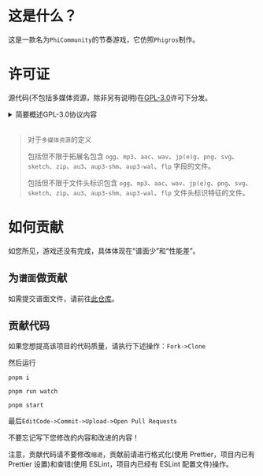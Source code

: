 # 这是什么？

这是一款名为`PhiCommunity`的节奏游戏，它仿照`Phigros`制作。

# 许可证

源代码(不包括多媒体资源，除非另有说明)在[GPL-3.0](https://www.gnu.org/licenses/gpl-3.0.html)许可下分发。

<details>
<summary>简要概述GPL-3.0协议内容</summary>

GNU 通用公共许可证 v3.0

获得这种强大的 Copyleft 许可的条件是提供许可作品和修改的完整源代码，其中包括在同一许可下使用许可作品的大型作品。必须保留版权和许可声明。 贡献者明确授予专利权。

您获得的权限:

-   商业用途
-   修改
-   分配
-   专利使用
-   私人使用

您将被此许可证限制:

-   责任
-   保修

再创作所需的条件:

-   包含许可和版权声明
-   标明修改的内容
-   同样保持开源
-   使用相同的许可证(GPL-3.0)

对于多媒体资源，我们保留著作权。

</details>
<br >

> 对于`多媒体资源`的定义
>
> 包括但不限于拓展名包含 `ogg`、`mp3`、`aac`、`wav`、`jp(e)g`、`png`、`svg`、`sketch`、`zip`、`au3`、`aup3-shm`、`aup3-wal`、`flp` 字段的文件。
>
> 包括但不限于文件头标识包含 `ogg`、`mp3`、`aac`、`wav`、`jp(e)g`、`png`、`svg`、`sketch`、`zip`、`au3`、`aup3-shm`、`aup3-wal`、`flp` 文件头标识特征的文件。

# 如何贡献

如您所见，游戏还没有完成，具体体现在“谱面少”和“性能差”。

## 为`谱面`做贡献

如需提交谱面文件，请前往[此仓库](https://github.com/HanHan233/PhiCommunity-Charts-Repo)。

## 贡献代码

如果您想提高该项目的代码质量，请执行下述操作：`Fork->Clone`

然后运行

`pnpm i`

`pnpm run watch`

`pnpm start`

最后`EditCode->Commit->Upload->Open Pull Requests`

不要忘记写下您修改的内容和改进的内容！

注意，贡献代码请不要修改`缩进`，贡献前请进行格式化(使用 Prettier，项目内已有 Prettier 设置)和查错(使用 ESLint，项目内已经有 ESLint 配置文件)操作。
